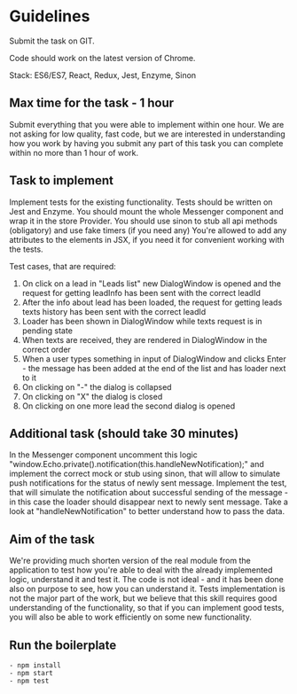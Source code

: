 # Guidelines
Submit the task on GIT.

Code should work on the latest version of Chrome.

Stack: ES6/ES7, React, Redux, Jest, Enzyme, Sinon

## Max time for the task - 1 hour
Submit everything that you were able to implement within one hour. 
We are not asking for low quality, fast code, but we are interested in understanding how you work by having you submit
any part of this task you can complete within no more than 1 hour of work.

## Task to implement

Implement tests for the existing functionality. Tests should be written on Jest and Enzyme.
You should mount the whole Messenger component and wrap it in the store Provider.
You should use sinon to stub all api methods (obligatory) and use fake timers (if you need any)
You're allowed to add any attributes to the elements in JSX, if you need it for convenient working with the tests.

Test cases, that are required:
1. On click on a lead in "Leads list" new DialogWindow is opened and the request for getting leadInfo has been sent with the correct leadId
2. After the info about lead has been loaded, the request for getting leads texts history has been sent with the correct leadId
3. Loader has been shown in DialogWindow while texts request is in pending state
4. When texts are received, they are rendered in DialogWindow in the correct order
5. When a user types something in input of DialogWindow and clicks Enter - the message has been added at the end of the list and has loader next to it
6. On clicking on "-" the dialog is collapsed
7. On clicking on "X" the dialog is closed
8. On clicking on one more lead the second dialog is opened

## Additional task (should take 30 minutes)
In the Messenger component uncomment this logic "window.Echo.private().notification(this.handleNewNotification);" and implement the correct mock or stub using sinon,
that will allow to simulate push notifications for the status of newly sent message. Implement the test,
that will simulate the notification about successful sending of the message - in this case the loader should disappear next to newly sent message.
Take a look at "handleNewNotification" to better understand how to pass the data.

## Aim of the task
We're providing much shorten version of the real module from the application to test how you're able to deal with the already implemented logic,
understand it and test it. The code is not ideal - and it has been done also on purpose to see, how you can understand it.
Tests implementation is not the major part of the work, but we believe that this skill requires good understanding of the functionality, so that if you
can implement good tests, you will also be able to work efficiently on some new functionality.

## Run the boilerplate
    - npm install
    - npm start
    - npm test

